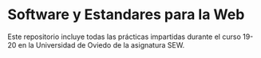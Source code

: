 # Software y Estandares para la Web

Este repositorio incluye todas las prácticas impartidas durante el curso 19-20 en la Universidad de Oviedo de la asignatura SEW.
